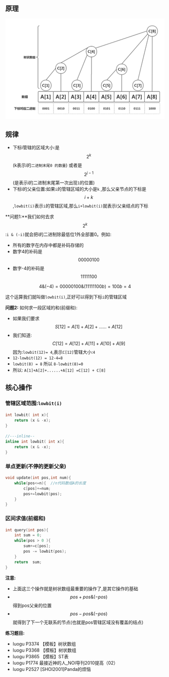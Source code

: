 ## 原理

![1](./Binary_Indexed_Tree.png)

## 规律

 - 下标i管辖的区域大小:是$$2^k$$(k表示i的`二进制末尾0 的数量`) 或者是$$2^{j-1}$$ (是表示i的二进制末尾第一次出现`1`的位置)
 - 下标i的父亲位置:如果`i`的管辖区域的大小是`k` ,那么父亲节点的下标是$$i+k$$ ,`lowbit(i)`表示`i`的管辖区域,那么`i+lowbit(i)`就表示i父亲结点的下标


**问题1:**我们如何去求$$2^k$$ :`i & (-i)`就会把i的二进制除最低位1外全部置0。例如:

 - 所有的数字在内存中都是补码存储的
 - 数字4的补码是$$00000100$$
 - 数字-4的补码是$$11111100$$

$$4\&(-4) = 00000100\&(11111100b) = 100b = 4$$

这个运算我们就叫做`lowbit(i)`,正好可以得到下标`i`的管辖区域


**问题2:** 如何求一段区域的和(前缀和):

 - 如果我们要求$$S[12] = A[1]+A[2]+......+A[12]$$
 - 我们知道:$$C[12]=A[12]+A[11]+A[10]+A[9]$$因为:`lowbit(12)= 4`,表示`C[12]`管辖大小:`4`
 - `12-lowbit(12) = 12-4=8`
 - `lowbit(8) = 8` 所以 `8-lowbit(8)=0`
 - 所以: `A[1]+A[2]+......+A[12] =C[12] + C[8]`

## 核心操作

### 管辖区域范围:`lowbit(i)`

```c++
int lowbit( int x){
    return (x & -x);
}

//---inline--
inline int lowbit( int x){
    return (x & -x);
}
```

### 单点更新(不停的更新父亲)

```c++
void update(int pos,int num){
    while(pos<=n){  //n代码数组A的长度
        c[pos]+=num;
        pos+=lowbit(pos);
    }
}
```


### 区间求值(前缀和)

```c++
int query(int pos){
    int sum = 0;
    while(pos > 0 ){
        sum+=c[pos];
        pos -= lowbit(pos);
    }
    return  sum;
}
```

**注意:**

 - 上面这三个操作就是树状数组最重要的操作了,是其它操作的基础
 - $$pos+pos \& (-pos)$$ 得到pos父亲的位置
 - $$pos-pos\&(-pos)$$就得到了下一个无联系的节点(也就是pos管辖区域没有覆盖的结点)

**练习题目:**

 - luogu P3374 【模板】树状数组 
 - luogu P3368 【模板】树状数组
 - luogu P3865 【模板】ST表 
 - luogu P1774 最接近神的人_NOI导刊2010提高（02）
 - luogu P2527 [SHOI2001]Panda的烦恼
